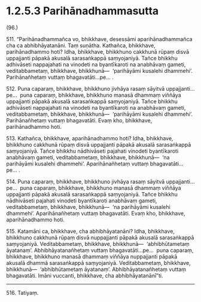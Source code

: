 

# 1.2.5.3 Parihānadhammasutta





(96.)

511\. “Parihānadhammañca vo, bhikkhave, desessāmi aparihānadhammañca cha ca abhibhāyatanāni. Taṃ suṇātha. Kathañca, bhikkhave, parihānadhammo hoti? Idha, bhikkhave, bhikkhuno cakkhunā rūpaṃ disvā uppajjanti pāpakā akusalā sarasaṅkappā saṃyojaniyā. Tañce bhikkhu adhivāseti nappajahati na vinodeti na byantīkaroti na anabhāvaṃ gameti, veditabbametaṃ, bhikkhave, bhikkhunā—  ‘parihāyāmi kusalehi dhammehi’. Parihānañhetaṃ vuttaṃ bhagavatāti…pe… .

512\. Puna caparaṃ, bhikkhave, bhikkhuno jivhāya rasaṃ sāyitvā uppajjanti…pe…  puna caparaṃ, bhikkhave, bhikkhuno manasā dhammaṃ viññāya uppajjanti pāpakā akusalā sarasaṅkappā saṃyojaniyā. Tañce bhikkhu adhivāseti nappajahati na vinodeti na byantīkaroti na anabhāvaṃ gameti, veditabbametaṃ, bhikkhave, bhikkhunā—  ‘parihāyāmi kusalehi dhammehi’. Parihānañhetaṃ vuttaṃ bhagavatāti. Evaṃ kho, bhikkhave, parihānadhammo hoti.

513\. Kathañca, bhikkhave, aparihānadhammo hoti? Idha, bhikkhave, bhikkhuno cakkhunā rūpaṃ disvā uppajjanti pāpakā akusalā sarasaṅkappā saṃyojaniyā. Tañce bhikkhu nādhivāseti pajahati vinodeti byantīkaroti anabhāvaṃ gameti, veditabbametaṃ, bhikkhave, bhikkhunā—  ‘na parihāyāmi kusalehi dhammehi’. Aparihānañhetaṃ vuttaṃ bhagavatāti…pe… .

514\. Puna caparaṃ, bhikkhave, bhikkhuno jivhāya rasaṃ sāyitvā uppajjanti…pe…  puna caparaṃ, bhikkhave, bhikkhuno manasā dhammaṃ viññāya uppajjanti pāpakā akusalā sarasaṅkappā saṃyojaniyā. Tañce bhikkhu nādhivāseti pajahati vinodeti byantīkaroti anabhāvaṃ gameti, veditabbametaṃ, bhikkhave, bhikkhunā—  ‘na parihāyāmi kusalehi dhammehi’. Aparihānañhetaṃ vuttaṃ bhagavatāti. Evaṃ kho, bhikkhave, aparihānadhammo hoti.

515\. Katamāni ca, bhikkhave, cha abhibhāyatanāni? Idha, bhikkhave, bhikkhuno cakkhunā rūpaṃ disvā nuppajjanti pāpakā akusalā sarasaṅkappā saṃyojaniyā. Veditabbametaṃ, bhikkhave, bhikkhunā—  ‘abhibhūtametaṃ āyatanaṃ’. Abhibhāyatanañhetaṃ vuttaṃ bhagavatāti…pe…  puna caparaṃ, bhikkhave, bhikkhuno manasā dhammaṃ viññāya nuppajjanti pāpakā akusalā dhammā sarasaṅkappā saṃyojaniyā. Veditabbametaṃ, bhikkhave, bhikkhunā—  ‘abhibhūtametaṃ āyatanaṃ’. Abhibhāyatanañhetaṃ vuttaṃ bhagavatāti. Imāni vuccanti, bhikkhave, cha abhibhāyatanānī”ti.

---

516\. Tatiyaṃ.





